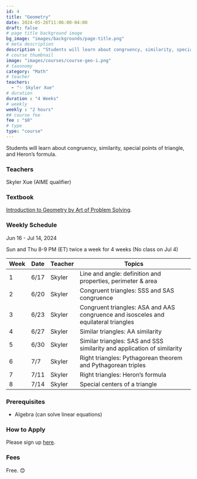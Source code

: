 ```yaml
---
id: 4
title: "Geometry"
date: 2024-05-26T11:06:00-04:00
draft: false
# page title background image
bg_image: "images/backgrounds/page-title.png"
# meta description
description : "Students will learn about congruency, similarity, special points of triangle, and Heron’s formula."
# course thumbnail
image: "images/courses/course-geo-i.png"
# taxonomy
category: "Math"
# teacher
teachers:
  - "✨ Skyler Xue"
# duration
duration : "4 Weeks"
# weekly
weekly : "2 hours"
## course fee
fee : "$0"
# type
type: "course"
---
```


Students will learn about congruency, similarity, special points of triangle, and Heron’s formula.

### Teachers

Skyler Xue (AIME qualifier)

### Textbook

[Introduction to Geometry by Art of Problem Solving](https://artofproblemsolving.com/store/item/intro-geometry).

### Weekly Schedule

Jun 16 - Jul 14, 2024

Sun and Thu 8-9 PM (ET) twice a week for 4 weeks (No class on Jul 4)

|Week | Date   |  Teacher   |  Topics
|-----|--------|------------|----------
|1    | 6/17   |  Skyler    |  Line and angle: definition and properties, perimeter & area
|2    | 6/20   |  Skyler    |  Congruent triangles: SSS and SAS congruence
|3    | 6/23   |  Skyler    |  Congruent triangles: ASA and AAS congruence and isosceles and equilateral triangles
|4    | 6/27   |  Skyler    |  Similar triangles: AA similarity
|5    | 6/30   |  Skyler    |  Similar triangles: SAS and SSS similarity and application of similarity
|6    | 7/7    |  Skyler    |  Right triangles: Pythagorean theorem and Pythagorean triples
|7    | 7/11   |  Skyler    |  Right triangles: Heron’s formula
|8    | 7/14   |  Skyler    |  Special centers of a triangle

### Prerequisites

* Algebra (can solve linear equations)

### How to Apply

Please sign up [here](https://forms.gle/aBzjbyJBFg1CieVC8).

### Fees

Free. 😊
